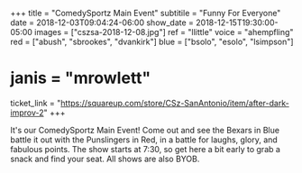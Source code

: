 +++
title = "ComedySportz Main Event"
subtitile = "Funny For Everyone"
date = 2018-12-03T09:04:24-06:00
show_date = 2018-12-15T19:30:00-05:00
images = ["cszsa-2018-12-08.jpg"]
ref = "llittle"
voice = "ahempfling"
red = ["abush", "sbrookes", "dvankirk"]
blue = ["bsolo", "esolo", "lsimpson"]
# janis = "mrowlett"


ticket_link = "https://squareup.com/store/CSz-SanAntonio/item/after-dark-improv-2"
+++

It's our ComedySportz Main Event! Come out and see the Bexars in Blue battle it out with the Punslingers in Red, in a battle for laughs, glory, and fabulous points. The show starts at 7:30, so get here a bit early to grab a snack and find your seat. All shows are also BYOB.
